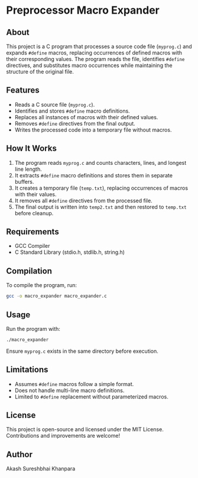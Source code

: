 # Preprocessor Macro Expander

## About
This project is a C program that processes a source code file (`myprog.c`) and expands `#define` macros, replacing occurrences of defined macros with their corresponding values. The program reads the file, identifies `#define` directives, and substitutes macro occurrences while maintaining the structure of the original file.

## Features
- Reads a C source file (`myprog.c`).
- Identifies and stores `#define` macro definitions.
- Replaces all instances of macros with their defined values.
- Removes `#define` directives from the final output.
- Writes the processed code into a temporary file without macros.

## How It Works
1. The program reads `myprog.c` and counts characters, lines, and longest line length.
2. It extracts `#define` macro definitions and stores them in separate buffers.
3. It creates a temporary file (`temp.txt`), replacing occurrences of macros with their values.
4. It removes all `#define` directives from the processed file.
5. The final output is written into `temp2.txt` and then restored to `temp.txt` before cleanup.

## Requirements
- GCC Compiler
- C Standard Library (stdio.h, stdlib.h, string.h)

## Compilation
To compile the program, run:
```sh
gcc -o macro_expander macro_expander.c
```

## Usage
Run the program with:
```sh
./macro_expander
```
Ensure `myprog.c` exists in the same directory before execution.

## Limitations
- Assumes `#define` macros follow a simple format.
- Does not handle multi-line macro definitions.
- Limited to `#define` replacement without parameterized macros.

## License
This project is open-source and licensed under the MIT License. Contributions and improvements are welcome!

## Author
Akash Sureshbhai Khanpara
